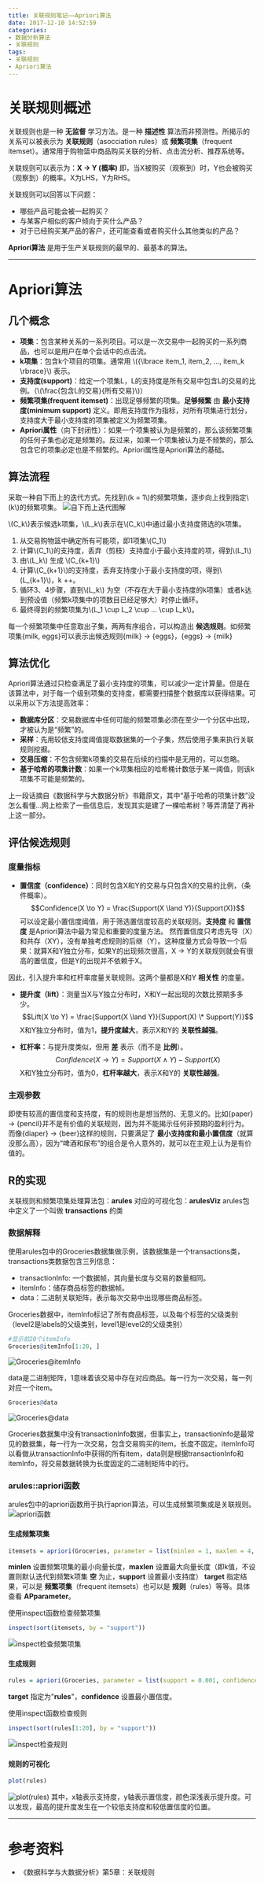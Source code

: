 ```yaml
---
title: 关联规则笔记——Apriori算法
date: 2017-12-10 14:52:59
categories:
- 数据分析算法
- 关联规则
tags:
- 关联规则
- Apriori算法
---
```

<script src='https://cdn.mathjax.org/mathjax/latest/MathJax.js?config=default'></script>
# 关联规则概述
关联规则也是一种 **无监督** 学习方法。是一种 **描述性** 算法而非预测性。所揭示的关系可以被表示为 **关联规则**（asocciation rules）或 **频繁项集**（frequent itemset）。通常用于购物篮中商品购买关联的分析、点击流分析、推荐系统等。

关联规则可以表示为：**X → Y (概率)**
即，当X被购买（观察到）时，Y也会被购买（观察到）的概率。X为LHS，Y为RHS。

关联规则可以回答以下问题：
- 哪些产品可能会被一起购买？
- 与某客户相似的客户倾向于买什么产品？
- 对于已经购买某产品的客户，还可能查看或者购买什么其他类似的产品？

**Apriori算法** 是用于生产关联规则的最早的、最基本的算法。

---

# Apriori算法
## 几个概念
- **项集**：包含某种关系的一系列项目。可以是一次交易中一起购买的一系列商品，也可以是用户在单个会话中的点击流。
- **k项集**：包含k个项目的项集。通常用 \\({\lbrace item_1, item_2, ..., item_k \rbrace}\\) 表示。
- **支持度(support)**：给定一个项集L，L的支持度是所有交易中包含L的交易的比例。（\\(\frac{包含L的交易}{所有交易}\\)）
- **频繁项集(frequent itemset)**：出现足够频繁的项集。**足够频繁** 由 **最小支持度(minimum support)** 定义。即用支持度作为指标，对所有项集进行划分，支持度大于最小支持度的项集被定义为频繁项集。
- **Apriori属性**（向下封闭性）：如果一个项集被认为是频繁的，那么该频繁项集的任何子集也必定是频繁的。反过来，如果一个项集被认为是不频繁的，那么包含它的项集必定也是不频繁的。Apriori属性是Apriori算法的基础。

## 算法流程
采取一种自下而上的迭代方式。先找到\\(k = 1\\)的频繁项集，逐步向上找到指定\\(k\\)的频繁项集。
![自下而上迭代图解](/images/post/asocciation/自下而上迭代图解.png)

\\(C_k\\)表示候选k项集，\\(L_k\\)表示在\\(C_k\\)中通过最小支持度筛选的k项集。
1. 从交易购物篮中确定所有可能项，即1项集\\(C_1\\)
2. 计算\\(C_1\\)的支持度，丢弃（剪枝）支持度小于最小支持度的项，得到\\(L_1\\)
3. 由\\(L\_k\\) 生成 \\(C\_{k+1}\\)
4. 计算\\(C\_{k+1}\\)的支持度，丢弃支持度小于最小支持度的项，得到\\(L\_{k+1}\\)，k ++。
5. 循环3、4步骤，直到\\(L_k\\) 为空（不存在大于最小支持度的k项集）或者k达到预设值（频繁k项集中的项数目已经足够大）时停止循环。
6. 最终得到的频繁项集为\\(L_1 \cup L_2 \cup ... \cup L_k\\)。

每一个频繁项集中任意取出子集，两两有序组合，可以构造出 **候选规则**。如频繁项集{milk, eggs}可以表示出候选规则{milk} → {eggs}，{eggs} → {milk}

## 算法优化
Apriori算法通过只检查满足了最小支持度的项集，可以减少一定计算量。但是在该算法中，对于每一个级别项集的支持度，都需要扫描整个数据库以获得结果。可以采用以下方法提高效率：
- **数据库分区**：交易数据库中任何可能的频繁项集必须在至少一个分区中出现，才被认为是“频繁”的。
- **采样**：先用较低支持度阈值提取数据集的一个子集，然后使用子集来执行关联规则挖掘。
- **交易压缩**：不包含频繁k项集的交易在后续的扫描中是无用的，可以忽略。
- **基于哈希的项集计数**：如果一个k项集相应的哈希桶计数低于某一阈值，则该k项集不可能是频繁的。

上一段话摘自《数据科学与大数据分析》书籍原文，其中“基于哈希的项集计数”没怎么看懂…网上检索了一些信息后，发现其实是建了一棵哈希树？等弄清楚了再补上这一部分。

## 评估候选规则
### 度量指标
- **置信度（confidence）**：同时包含X和Y的交易与只包含X的交易的比例，（条件概率）。
$$Confidence(X \to Y) = \frac{Support(X \land Y)}{Support(X)}$$
可以设定最小置信度阈值，用于筛选置信度较高的关联规则。**支持度** 和 **置信度** 是Apriori算法中最为常见和重要的度量方法。
然而置信度只考虑先导（X）和共存（XY），没有单独考虑规则的后继（Y）。这种度量方式会导致一个后果：就算X和Y独立分布，如果Y的出现频次很高，X → Y的关联规则就会有很高的置信度，但是Y的出现并不依赖于X。

因此，引入提升率和杠杆率度量关联规则。这两个量都是X和Y **相关性** 的度量。

- **提升度（lift）**：测量当X与Y独立分布时，X和Y一起出现的次数比预期多多少。
$$Lift(X \to Y) = \frac{Support(X \land Y)}{Support(X) \* Support(Y)}$$
X和Y独立分布时，值为1，**提升度越大**，表示X和Y的 **关联性越强**。

- **杠杆率**：与提升度类似，但用 **差** 表示（而不是 **比例**）。
$$Confidence(X \to Y) = {Support(X \land Y)} - {Support(X)}$$
X和Y独立分布时，值为0，**杠杆率越大**，表示X和Y的 **关联性越强**。

### 主观参数
即使有较高的置信度和支持度，有的规则也是想当然的、无意义的。比如{paper} → {pencil}并不是有价值的关联规则，因为并不能揭示任何非预期的盈利行为。
而像{diaper} → {beer}这样的规则，只要满足了 **最小支持度和最小置信度**（就算没那么高），因为“啤酒和尿布”的组合是令人意外的，就可以在主观上认为是有价值的。

## R的实现
关联规则和频繁项集处理算法包：**arules**
对应的可视化包：**arulesViz**
arules包中定义了一个叫做 **transactions** 的类

### 数据解释
使用arules包中的Groceries数据集做示例，该数据集是一个transactions类，transactions类数据包含三列信息：
- transactionInfo: 一个数据帧，其向量长度与交易的数量相同。
- itemInfo：储存商品标签的数据帧。
- data：二进制关联矩阵，表示每次交易中出现哪些商品标签。

Groceries数据中，itemInfo标记了所有商品标签，以及每个标签的父级类别（level2是labels的父级类别，level1是level2的父级类别）
```r
#显示前20个itemInfo
Groceries@itemInfo[1:20, ]
```
![Groceries@itemInfo](/images/post/asocciation/Groceries@itemInfo.png)

data是二进制矩阵，1意味着该交易中存在对应商品。每一行为一次交易，每一列对应一个item。
```r
Groceries@data
```
![Groceries@data](/images/post/asocciation/Groceries@data.png)

Groceries数据集中没有transactionInfo数据，但事实上，transactionInfo是最常见的数据集，每一行为一次交易，包含交易购买的item，长度不固定。itemInfo可以看做从transactionInfo中获得的所有item，data则是根据transactionInfo和itemInfo，将交易数据转换为长度固定的二进制矩阵中的行。

### arules::apriori函数
arules包中的apriori函数用于执行apriori算法，可以生成频繁项集或是关联规则。
![apriori函数](/images/post/asocciation/apriori函数.png)

#### 生成频繁项集
```r
itemsets = apriori(Groceries, parameter = list(minlen = 1, maxlen = 4, support = 0.02, target = "frequent itemsets"))
```
**minlen** 设置频繁项集的最小向量长度，**maxlen** 设置最大向量长度（即k值，不设置则默认迭代到频繁k项集 **空** 为止，**support** 设置最小支持度）
**target** 指定结果，可以是 **频繁项集**（frequent itemsets）也可以是 **规则**（rules）等等。具体查看 **APparameter**。

使用inspect函数检查频繁项集
```r
inspect(sort(itemsets, by = "support"))
```
![inspect检查频繁项集](/images/post/asocciation/inspect检查频繁项集.png)

#### 生成规则
```r
rules = apriori(Groceries, parameter = list(support = 0.001, confidence = 0.6, target = "rules"))
```
**target** 指定为"**rules**"，**confidence** 设置最小置信度。

使用inspect函数检查规则
```r
inspect(sort(rules[1:20], by = "support"))
```
![inspect检查规则](/images/post/asocciation/inspect检查规则.png)

#### 规则的可视化
```r
plot(rules)
```
![plot(rules)](/images/post/asocciation/plot_rules.png)
其中，x轴表示支持度，y轴表示置信度，颜色深浅表示提升度。可以发现，最高的提升度发生在一个较低支持度和较低置信度的位置。

---

# 参考资料
- 《数据科学与大数据分析》第5章：关联规则
